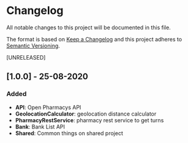 # Changelog
All notable changes to this project will be documented in this file.

The format is based on [Keep a Changelog](http://keepachangelog.com/en/1.0.0/)
and this project adheres to [Semantic Versioning](http://semver.org/spec/v2.0.0.html).

[UNRELEASED]

## [1.0.0] - 25-08-2020
### Added
* **API**: Open Pharmacys API
* **GeolocationCalculator**: geolocation distance calculator
* **PharmacyRestService**: pharmacy rest service to get turns
* **Bank**: Bank List API
* **Shared**: Common things on shared project
